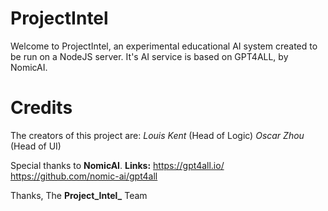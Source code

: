 # ProjectIntel
Welcome to ProjectIntel, an experimental educational AI system created to be run on a NodeJS server.
It's AI service is based on GPT4ALL, by NomicAI.

# Credits
The creators of this project are:
_Louis Kent_ (Head of Logic)
_Oscar Zhou_ (Head of UI)

Special thanks to **NomicAI**. 
**Links:** 
https://gpt4all.io/
https://github.com/nomic-ai/gpt4all

Thanks,
The **Project_Intel_** Team

